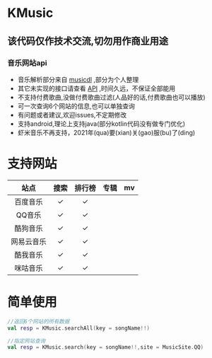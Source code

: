 # KMusic

## 该代码仅作技术交流,切勿用作商业用途

### 音乐网站api
- 音乐解析部分来自 [musicdl](https://github.com/CharlesPikachu/musicdl) ,部分为个人整理
- 其它未实现的接口请查看 [API](https://github.com/yhsj0919/KMusic/blob/master/API.md) ,时间久远，不保证全部能用
- 不支持付费歌曲,没做付费歌曲过滤(人品好的话,付费歌曲也可以播放)
- 可一次查询6个网站的信息,也可以单独查询
- 有问题或者建议,欢迎issues,不定期修改
- 支持android,理论上支持java(部分kotlin代码没有做专门优化)
- 虾米音乐不再支持，2021年(qua)要(xian)关(gao)服(bu)了(ding)

# 支持网站

| 站点 |  搜索 | 排行榜 | 专辑 | mv |
| :--: |  :-----: | :-----: |  :-----: |  :-----: |
| 百度音乐     |✓|✓| | |
| QQ音乐      |✓|✓|| |
| 酷狗音乐     |✓|✓| | |
| 网易云音乐   |✓|✓| | |
| 酷我音乐     |✓|✓| | |
| 咪咕音乐     |✓|✓| | |


# 简单使用
```kotlin
//返回6个网站的所有数据
val resp = KMusic.searchAll(key = songName!!)

//指定网站查询
val resp = KMusic.search(key = songName!!,site = MusicSite.QQ)

```
